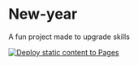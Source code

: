 ﻿# New-year
A fun project made to upgrade skills

[![Deploy static content to Pages](https://github.com/BankTNBD/New-year/actions/workflows/static.yml/badge.svg?branch=main)](https://github.com/BankTNBD/New-year/actions/workflows/static.yml)
